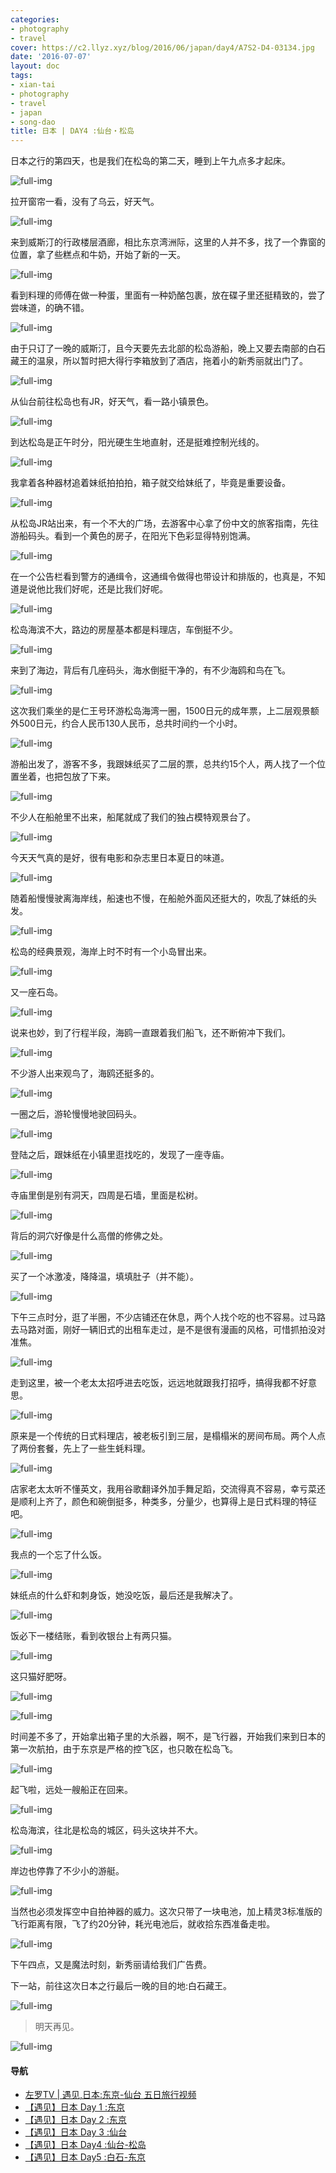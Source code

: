 ```yaml
---
categories:
- photography
- travel
cover: https://c2.llyz.xyz/blog/2016/06/japan/day4/A7S2-D4-03134.jpg
date: '2016-07-07'
layout: doc
tags:
- xian-tai
- photography
- travel
- japan
- song-dao
title: 日本 | DAY4 :仙台・松岛
---
```


日本之行的第四天，也是我们在松岛的第二天，睡到上午九点多才起床。

![full-img](https://c2.llyz.xyz/blog/2016/06/japan/day4/A7S2-D4-03134.jpg)

拉开窗帘一看，没有了乌云，好天气。

![full-img](https://c2.llyz.xyz/blog/2016/06/japan/day4/A7S2-D4-03108.jpg)

来到威斯汀的行政楼层酒廊，相比东京湾洲际，这里的人并不多，找了一个靠窗的位置，拿了些糕点和牛奶，开始了新的一天。

![full-img](https://c2.llyz.xyz/blog/2016/06/japan/day4/A7S2-D4-03109.jpg)

看到料理的师傅在做一种蛋，里面有一种奶酪包裹，放在碟子里还挺精致的，尝了尝味道，的确不错。

![full-img](https://c2.llyz.xyz/blog/2016/06/japan/day4/A7S2-D4-03139.jpg)

由于只订了一晚的威斯汀，且今天要先去北部的松岛游船，晚上又要去南部的白石藏王的温泉，所以暂时把大得行李箱放到了酒店，拖着小的新秀丽就出门了。

![full-img](https://c2.llyz.xyz/blog/2016/06/japan/day4/A7S2-D4-03180.jpg)

从仙台前往松岛也有JR，好天气，看一路小镇景色。

![full-img](https://c2.llyz.xyz/blog/2016/06/japan/day4/A7S2-D4-03188.jpg)

到达松岛是正午时分，阳光硬生生地直射，还是挺难控制光线的。

![full-img](https://c2.llyz.xyz/blog/2016/06/japan/day4/A7S2-D4-03192.jpg)

我拿着各种器材追着妹纸拍拍拍，箱子就交给妹纸了，毕竟是重要设备。

![full-img](https://c2.llyz.xyz/blog/2016/06/japan/day4/A7S2-D4-03220.jpg)

从松岛JR站出来，有一个不大的广场，去游客中心拿了份中文的旅客指南，先往游船码头。看到一个黄色的房子，在阳光下色彩显得特别饱满。

![full-img](https://c2.llyz.xyz/blog/2016/06/japan/day4/A7S2-D4-03198.jpg)

在一个公告栏看到警方的通缉令，这通缉令做得也带设计和排版的，也真是，不知道是说他比我们好呢，还是比我们好呢。

![full-img](https://c2.llyz.xyz/blog/2016/06/japan/day4/A7S2-D4-03209.jpg)

松岛海滨不大，路边的房屋基本都是料理店，车倒挺不少。

![full-img](https://c2.llyz.xyz/blog/2016/06/japan/day4/A7S2-D4-03239.jpg)

来到了海边，背后有几座码头，海水倒挺干净的，有不少海鸥和鸟在飞。

![full-img](https://c2.llyz.xyz/blog/2016/06/japan/day4/A7S2-D4-03265.jpg)

这次我们乘坐的是仁王号环游松岛海湾一圈，1500日元的成年票，上二层观景额外500日元，约合人民币130人民币，总共时间约一个小时。

![full-img](https://c2.llyz.xyz/blog/2016/06/japan/day4/A7S2-D4-03267.jpg)

游船出发了，游客不多，我跟妹纸买了二层的票，总共约15个人，两人找了一个位置坐着，也把包放了下来。

![full-img](https://c2.llyz.xyz/blog/2016/06/japan/day4/A7S2-D4-03269.jpg)

不少人在船舱里不出来，船尾就成了我们的独占模特观景台了。

![full-img](https://c2.llyz.xyz/blog/2016/06/japan/day4/A7S2-D4-03312.jpg)

今天天气真的是好，很有电影和杂志里日本夏日的味道。

![full-img](https://c2.llyz.xyz/blog/2016/06/japan/day4/A7S2-D4-03291.jpg)

随着船慢慢驶离海岸线，船速也不慢，在船舱外面风还挺大的，吹乱了妹纸的头发。

![full-img](https://c2.llyz.xyz/blog/2016/06/japan/day4/A7S2-D4-03323.jpg)

松岛的经典景观，海岸上时不时有一个小岛冒出来。

![full-img](https://c2.llyz.xyz/blog/2016/06/japan/day4/A7S2-D4-03332.jpg)

又一座石岛。

![full-img](https://c2.llyz.xyz/blog/2016/06/japan/day4/A7S2-D4-03350.jpg)

说来也妙，到了行程半段，海鸥一直跟着我们船飞，还不断俯冲下我们。

![full-img](https://c2.llyz.xyz/blog/2016/06/japan/day4/A7S2-D4-03403.jpg)

不少游人出来观鸟了，海鸥还挺多的。

![full-img](https://c2.llyz.xyz/blog/2016/06/japan/day4/A7S2-D4-03407.jpg)

一圈之后，游轮慢慢地驶回码头。

![full-img](https://c2.llyz.xyz/blog/2016/06/japan/day4/A7S2-D4-03410.jpg)

登陆之后，跟妹纸在小镇里逛找吃的，发现了一座寺庙。

![full-img](https://c2.llyz.xyz/blog/2016/06/japan/day4/A7S2-D4-03414.jpg)

寺庙里倒是别有洞天，四周是石墙，里面是松树。

![full-img](https://c2.llyz.xyz/blog/2016/06/japan/day4/A7S2-D4-03417.jpg)

背后的洞穴好像是什么高僧的修佛之处。

![full-img](https://c2.llyz.xyz/blog/2016/06/japan/day4/A7S2-D4-03422.jpg)

买了一个冰激凌，降降温，填填肚子（并不能）。

![full-img](https://c2.llyz.xyz/blog/2016/06/japan/day4/A7S2-D4-03451.jpg)

下午三点时分，逛了半圈，不少店铺还在休息，两个人找个吃的也不容易。过马路去马路对面，刚好一辆旧式的出租车走过，是不是很有漫画的风格，可惜抓拍没对准焦。

![full-img](https://c2.llyz.xyz/blog/2016/06/japan/day4/A7S2-D4-03453.jpg)

走到这里，被一个老太太招呼进去吃饭，远远地就跟我打招呼，搞得我都不好意思。

![full-img](https://c2.llyz.xyz/blog/2016/06/japan/day4/A7S2-D4-03470.jpg)

原来是一个传统的日式料理店，被老板引到三层，是榻榻米的房间布局。两个人点了两份套餐，先上了一些生蚝料理。

![full-img](https://c2.llyz.xyz/blog/2016/06/japan/day4/A7S2-D4-03473.jpg)

店家老太太听不懂英文，我用谷歌翻译外加手舞足蹈，交流得真不容易，幸亏菜还是顺利上齐了，颜色和碗倒挺多，种类多，分量少，也算得上是日式料理的特征吧。

![full-img](https://c2.llyz.xyz/blog/2016/06/japan/day4/A7S2-D4-03481.jpg)

我点的一个忘了什么饭。

![full-img](https://c2.llyz.xyz/blog/2016/06/japan/day4/A7S2-D4-03482.jpg)

妹纸点的什么虾和刺身饭，她没吃饭，最后还是我解决了。

![full-img](https://c2.llyz.xyz/blog/2016/06/japan/day4/A7S2-D4-03486.jpg)

饭必下一楼结账，看到收银台上有两只猫。

![full-img](https://c2.llyz.xyz/blog/2016/06/japan/day4/A7S2-D4-03487.jpg)

这只猫好肥呀。

![full-img](https://c2.llyz.xyz/blog/2016/06/japan/day4/A7S2-D4-03496.jpg)

![full-img](https://c2.llyz.xyz/blog/2016/06/japan/day4/A7S2-D4-03498.jpg)

时间差不多了，开始拿出箱子里的大杀器，啊不，是飞行器，开始我们来到日本的第一次航拍，由于东京是严格的控飞区，也只敢在松岛飞。

![full-img](https://c2.llyz.xyz/blog/2016/06/japan/day4/DJI-0003.jpg)

起飞啦，远处一艘船正在回来。

![full-img](https://c2.llyz.xyz/blog/2016/06/japan/day4/DJI-0004.jpg)

松岛海滨，往北是松岛的城区，码头这块并不大。

![full-img](https://c2.llyz.xyz/blog/2016/06/japan/day4/DJI-0007.jpg)

岸边也停靠了不少小的游艇。

![full-img](https://c2.llyz.xyz/blog/2016/06/japan/day4/DJI-0010.jpg)

当然也必须发挥空中自拍神器的威力。这次只带了一块电池，加上精灵3标准版的飞行距离有限，飞了约20分钟，耗光电池后，就收拾东西准备走啦。

![full-img](https://c2.llyz.xyz/blog/2016/06/japan/day4/A7S2-D4-03521.jpg)

下午四点，又是魔法时刻，新秀丽请给我们广告费。

下一站，前往这次日本之行最后一晚的目的地:白石藏王。

![full-img](https://c2.llyz.xyz/blog/2016/06/japan/day4/A7S2-D4-03513.jpg)

> 明天再见。

![full-img](https://c2.llyz.xyz/blog/2016/06/japan/day4/A7S2-D4-03335.jpg)

#### 导航

- [左罗TV | 遇见,日本:东京-仙台 五日旅行视频](https://luolei.org/zuoluotv-travel-in-japan/)
- [【遇见】日本 Day 1 :东京](https://luolei.org/meet-in-japan-day-1/)
- [【遇见】日本 Day 2 :东京](https://luolei.org/meet-in-japan-day-2/)
- [【遇见】日本 Day 3 :仙台](https://luolei.org/meet-in-japan-day-3/)
- [【遇见】日本 Day4 :仙台-松岛](https://luolei.org/meet-in-japan-day-4/)
- [【遇见】日本 Day5 :白石-东京](https://luolei.org/meet-in-japan-day-5/)
